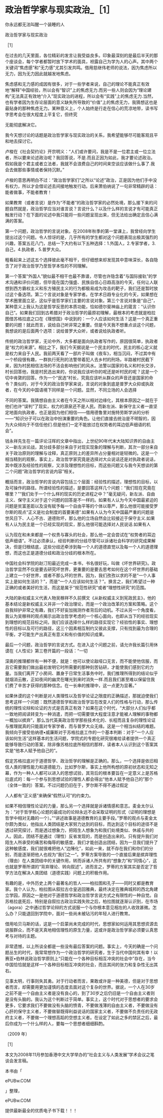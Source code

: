 # 政治哲学家与现实政治_［1］

你永远都无法叫醒一个装睡的人

政治哲学家与现实政治

［1］

在过去的几天里面，各位精彩的发言让我受益良多。印象最深刻的是最后半天的那个座谈会，每个学者都暂时放下学术的面具，袒露自己为学为人的心声。其中两个关键词“焦虑感”和“无力感”尤其引发共鸣。借用慈继伟老师的说法，因为焦虑所以无力，因为无力因此就越发地焦虑。

焦虑感和无力感的成因有很多，对于一些学者来说，自己的理论不能真正有效地“解释”中国经验，所以会有“智识”上的焦虑无力.而另一些人则会因为“理论建构”无法真正有效地“介入”现实政治的进程，所以会有“实践”上的焦虑无力.当然，也有学者因为生存论层面的意义缺失所导致的“价值”上的焦虑无力，我猜想这也是最贴身的那种焦虑无力。某种意义上，个人始终是行走在信心的荒凉地带，读书写字思考会在很大程度上平复它，但终究

无能彻底解决它。

我今天想讨论的话题是政治哲学家与现实政治的关系，我希望能够尽可能客观且平和地去探讨它。

卢梭在《社会契约论》开宗明义：“人们或许要问，我是不是一位君主或一位立法者，所以要来论述政治呢？我回答说，不是.而且正因为如此，我才要论述政治。假如我是个君主或者立法者，我就不会浪费自己的时间来空谈应该做什么事了.我会去做那些事情或者保持沉默。”

卢梭的意思再明白不过：“政治哲学家们”之所以“论述”政治，正是因为他们手中没有权力，所以才会借论述去间接地触发行动。后来萧伯纳说了一句非常精辟的话：能者做事，不能者教育！

如果教育（或者言说）是作为“不能者”的政治哲学家的必然处境，那么接下来的问题自然就是，政治哲学应当对谁言说？言说什么？以及什么样的言说才有可能真正触发行动？在下面的论述中我只能将一些问题呈现出来，但无法给出确定且信心满满的答案。

第一个问题，政治哲学的言说对象。在2008年秋季的第一堂课上，我曾经向学生提出过这个问题。令人惊讶的是，几乎所有的学生都对这个问题表现出极其强烈的兴趣，答案五花八门，总结一下大约有以下五种选择：1.外国人，2.专家学者，3.自己，4.执政者，5.普罗大众。

粗看起来上述这五个选择彼此毫不相干，但仔细想来却发现其中意味深长，各自隐含了对于政治哲学乃至哲学本性的不同理解。

第一个答案“外国人”貌似最不相干也最不靠谱，尽管也许隐含着“与国际接轨”的学术沟通和评价问题，但毕竟在国力强盛、民族自信心日趋高涨的今天，任何让人联想到西方霸权主义和东方殖民主义的行为都极易成为攻击的靶子，我们还是暂时放过这个备选项。第二个言说对象是专家学者。在学术日趋专业化的今天，如果想在学术圈里面立足，这似乎是哲学家们主要的言说对象。第三个言说对象是“自己”，某种意义上我认为这是哲学反思的本质功能，恰如德尔斐神庙上的箴言：“认识你自己”。如果我们回到古希腊对于政治哲学的最原初理解，最根本的考虑就是柏拉图借苏格拉底之口在《理想国》中说到的：一个人应该如何生活？这是一个真正重要的问题！就此而言，说给自己听非常之重要。但是今天我不想重点谈这个问题，我想说的是后面两个选项：说给普罗大众听，或者说给执政者听。

传统的政治哲学家，无论中外，大多都是面向执政者写作的，原因很简单，执政者是“权力的来源”。相比之下，我们今天据说是一个民主的时代，民主的核心定义就是权力来自于人民。我前两天看了一部片子叫做《夜车》，相当沉闷，不过其中有一个桥段很有趣，一群执行死刑的法警带着犯人去乡村的刑场，半路被村民截下来，因为村民相信法场的不洁会影响他们的风水。法警以国家的名义和村长交涉，村长回答他，我是村民选出来的，你说我应该听你的呢还是听村民的呢？这是一个切中肯綮的回答。作为一个“民选”村长，究竟应该听从群众的声音还是国家的命令？类似的，对于今天的政治哲学家来说，言说的对象到底是普罗大众抑或执政者，在今天的中国语境下同样是一个问题。显然，不同立场的人会选择

不同的答案。我猜想自由主义者在今天之所以相对边缘化，其根本原因之一就在于他们也许“误判”了现实，权力的源泉还不是人民。而新左派、新保守主义者一直坚定地面向执政者，也正是因为他们相信——借用德鲁里对施特劳斯学派的分析——“知识分子可以在政治中扮演重要的角色。让他们直接去统治是不明智的，因为大众倾向于不信任他们.但是他们一定不能放过在权势者的耳边低声细语的机会”。

钱永祥先生在一篇评论汪晖的文章中指出，上世纪90年代末大陆知识界的自由主义—新左派论战，其分歧多部分来自于对现实现象的理解与判断，其次一部分来自关于政治原则的理解与诠释，真正原则上的差异所占分量相对是轻微的。这是一个相当精到的观察，事实上，政治哲学家究竟是选择对大众说话还是对执政者说话，其中既涉及经验性的观察，又涉及理想性的目标，而这些问题又与我今天想谈的第二个问题“政治哲学的言说内容”相关。

概括而言，政治哲学的言说内容包括三个层面：经验性的描述，理想性的目标，以及可操作的路径。所谓经验性的描述，是要回答这样几个问题：“我们现在究竟在哪里？”“我们处于一个什么样的现实的历史进程之中？”毫无疑问，新左派、自由主义、保守主义对于这个问题的回答是不一样的。如果有人认为今天中国最紧迫的问题是贫富差距以及没有赋予每一个自由平等的个体以尊严，那么他很可能接受罗尔斯的观点“正义是社会制度的首要美德”.如果有人认为今天中国最严重的问题是世风日下、人心不古、道德败坏，那么他的立场自然会比较接近于保守主义.如果有人认为民主是一个已经实现的现实，那么他很可能选择对人民说话.如果有人

认为现在和未来都是一个权贵与寡头的社会，那么他一定会尝试在“权势者的耳边低声细语”。不过必须承认，经验判断的分歧尽管可以诉诸社会科学的研究成果解决，但是归根结底，这些分歧还牵涉到每一个人的道德直觉以及每一个人的道德理想，而这也正是道德分歧和政治分歧的根本所在。

中国社会科学院的赵汀阳最近完成一本书，书名很好玩，叫做《坏世界研究》。政治哲学显然不仅是要去研究坏世界，更重要的是要去思考如何在这个坏世界的基础上建立一个好世界，或者不那么坏的世界。因为，我们孜孜以求的不是“一个人事实上是如何生活的？”，而是“一个人应该如何生活？”。换言之，我们希望过一种正确的或者美好的生活，而这是属于“规范性研究”或者“理想性研究”的范围。

大陆的新权威主义代表人物吴稼祥不久前撰文《从新权威主义到宪政民主》，他的基本结论是新权威主义并非一个政治理论，而是一个政治改革的方案和策略。这个自我辩护非常之有趣，我们不好妄加揣测作者背后的动机。不过从另一个角度看，我认为吴稼祥的观点揭示出政治哲学考虑的一个核心面向，也即从当下的经验现实到理想的规范目标之间，我们应该选择什么样的路径实现它？经验性的事实、理想性的目标以及可行的路径，这三个因素相互制约又彼此支撑，只有找到最为合理的平衡，才可能生产出真正有意义和有价值的知识成果。

最后一个问题，政治哲学的言说方式。在进入这个问题之前，请允许我长篇引用休谟在《人性论》第三卷开篇的一段话：“一切

深奥的推理都伴有一种不便，就是：他可以使论敌哑口无言，而不能使他信服，而且它需要我们做出最初发明它时所需要的那种刻苦钻研，才能使我们感到它的力量。当我们离开了小房间、置身于日常生活事务中时，我们推理所得到的结论似乎就烟消云散，正如夜间的幽灵在曙光到来时消失一样.而且我们甚至难以保留住我们费了辛苦才获得的那种信念。在一长串的推理中，这一点更为显著。”

如果休谟的这个判断是对人类理性以及哲学论证之限度的正确描述，那就迫使我们思考这样一个问题：既然道德哲学和政治哲学旨在改变人们的性格与行动，那么传统的理性论辩和论证的方式是否真正有效？如果在这个时代，“大部分人们似乎都一致地把阅读转变为一种消遣，而把一切需要很大程度注意才能被人理解的事物都一概加以摈弃”，那么当代英美政治哲学那些技术化的、长程而且复杂的理性论证与推理就真的只能面对专家学者，而与普罗大众无缘。这是一个相当纠结的难题。我倾向于接受伯纳德•威廉斯对于苏格拉底工作的一个基本判断：对于“一个人应该如何生活”这样基本的生活问题，学院式的专题化研究很难给读者提供一个真正能够导致行动的答案，除非像苏格拉底所相信的那样，读者本人认识到这个答案其实是“他本人赋予他自己的”。

假定苏格拉底对于道德哲学、政治哲学的理解是正确的。那么，一个选择是依旧相信人类的理性能力和道德能力，比如罗尔斯，事实上他所构想的原初状态和无知之幕，作为一种人人都可以进入的思想试验，其背后的根本要旨在一定意义上是苏格拉底式的：每一个参与到思想试验的理性人都会得出“他本人赋予他自己的”那个（全体一致的）答案。不过问题仍旧在于，罗尔斯不得不通过假定

人人都有“正义感”来确保“假然认可”的约束力。

如果不相信理性论证的力量，那么另一个选择就是诉诸情感和意志。麦金太尔认为：“对于哲学核心论题的最成功的论辩永远不会采取证明的形式（证明的理想是哲学中相对无趣的一个）。”“讲述故事是道德教育的主要手段。”罗蒂的观点与麦金太尔颇为类似，他指出人类团结是大家努力达到的目标，而达到这个目标的途径不是透过研究探讨，而是透过想象力，把陌生人想象为和我们处境类似、休戚与共的人。因此，团结不是通过（理性）反省发现的，而是创造出来的。只有提升我们对陌生人所承受的痛苦和侮辱的敏感度，我们才能创造出团结，因为一旦我们提升了这种敏感度，我们就很难把他人“边陲化”，如此一来，就不存在我们和你们的分别，而是逐渐把他人也视为“我们之一”。罗蒂方案导致的一个直接后果是摈弃理性（理由）在人类团结中的关键作用，转而诉诸人所共有的“想象力”和“同情心”，这也就是罗蒂所谓的“背弃理论、转向叙述”。进而言之，罗蒂的方案其实是否定了哲学方法在解决人类团结（道德实践）问题上的积极作用。

有趣的是，中外历史上两个最著名的哲人——柏拉图和孔子——同时又都是教育家。我个人认为，柏拉图从叙拉古仓皇逃回雅典，最终决定在雅典城邦的西北角建立学园，原因之一是他对于道德哲学和政治哲学言说方式之有限性的一种自觉。自苏格拉底死后，特别是自叙拉古政治实践失败之后，柏拉图就逐渐认识到，在市场（agora）之中通过哲学论辩的方式说服一个与你根本意见相左的人收效甚微。怎么办？只能退回到学院中，面对一些尚未被玷污的年轻人进行教育。

借用哈贝马斯的话，这是一个启蒙尚未完成的时代，思想家如何运用其思想资源去说服群众，而不是天真地相信理性的原生力量，这或许是政治哲学家必须要认真思考与对待的主题。

非常遗憾，以上所谈全都是一些没有最后答案的问题。事实上，今天的确是一个问题丛生的时代，我常常想作为一个政治哲学的研究者，生于当代中国何其有幸！以赛亚•伯林说政治哲学原则上“只能在一个各种目标相互冲突的社会中”存在，当今中国恰恰就是这样一个各种目标相互冲突的社会，而且其间的张力和复杂性无出其右。

见事太明，行事则失其勇。对于行动者而言，果敢或许是一种美德，但是对于思想者而言，却需要用更加谨慎的态度去面对这个复杂的世界。据说，一个人在30岁之前不是一个自由主义者是没有良心的，到了30岁之后仍旧是一个自由主义者则是没有头脑的。我认为这个判断过于简单。事实上，这个时代对于思想者的要求会更多，它要求我们不要做没有头脑的愤青，不要做浅薄的自由主义者，不要做没有心肝的保守主义者，不要做替既得利益说话的国家主义者，不要做不负责任的无政府主义者，不要做一个理想高蹈的空想主义者。在设定了如此之多的禁区之后，最后你成为一个什么样的人，要每一个思想者细细斟酌。

（2009 年）

［1］

本文为2008年11月参加香港中文大学举办的“社会主义与人类发展”学术会议之笔谈会发言稿。

本书由「

ePUBw.COM

」整理，

ePUBw.COM

提供最新最全的优质电子书下载！！！